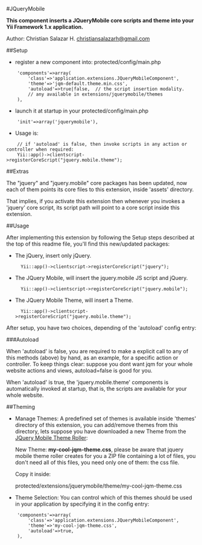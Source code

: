 #JQueryMobile

**This component inserts a JQueryMobile core scripts and theme into your
Yii Framework 1.x application.**

Author: Christian Salazar H. christiansalazarh@gmail.com

##Setup

+ register a new component into: protected/config/main.php
```
	'components'=>array(
		'class'=>'application.extensions.JQueryMobileComponent',
		'theme'=>'jqm-default.theme.min.css',  
		'autoload'=>true|false,  // the script insertion modality.
		// any available in extensions/jquerymobile/themes
	),
```
                                                                        
+ launch it at startup in your protected/config/main.php
```                                                                        
   	'init'=>array('jquerymobile'),
```

+ Usage is: 
```
	// if 'autoload' is false, then invoke scripts in any action or controller when required:
	Yii::app()->clientscript->registerCoreScript("jquery.mobile.theme");
```

##Extras

The "jquery" and "jquery.mobile" core packages has been updated, now each
of them points its core files to this extension, inside 'assets' directory.

That implies, if you activate this extension then whenever you invokes a
'jquery' core script, its script path will point to a core script inside
this extension.

##Usage

After implementing this extension by following the Setup steps described at 
the top of this readme file, you'll find this new/updated packages:

+ The jQuery, insert only jQuery.

        Yii::app()->clientscript->registerCoreScript("jquery");

+ The JQuery Mobile, will insert the jquery.mobile JS script and jQuery.

        Yii::app()->clientscript->registerCoreScript("jquery.mobile");

+ The JQuery Mobile Theme, will insert a Theme.

        Yii::app()->clientscript->registerCoreScript("jquery.mobile.theme");

After setup, you have two choices, depending of the 'autoload' config entry:

###Autoload

When 'autoload' is false, you are required to make a explicit call
to any of this methods (above) by hand, as an example, for a specific 
action or controller. To keep things clear: suppose you dont want jqm
for your whole website actions and views, autoload=false is good for you.

When 'autoload' is true, the 'jquery.mobile.theme' components is automatically
invoked at startup, that is, the scripts are available for your whole website.

##Theming

+ Manage Themes: A predefined set of themes is available inside 'themes' directory of this
extension, you can add/remove themes from this directory, lets suppose
you have downloaded a new Theme from the [JQuery Mobile Theme Roller](http://themeroller.jquerymobile.com/):

	New Theme: **my-cool-jqm-theme.css**, please be aware that jquery mobile
	theme roller creates for you a ZIP file containing a lot of files, you
	don't need all of this files, you need only one of them: the css file.

	Copy it inside: 

	protected/extensions/jquerymobile/theme/my-cool-jqm-theme.css

+ Theme Selection:  You can control which of this themes should be used in
your application by specifying it in the config entry:

```
	'components'=>array(                                          
		'class'=>'application.extensions.JQueryMobileComponent',
		'theme'=>'my-cool-jqm-theme.css',
		'autoload'=>true,
	),
```
